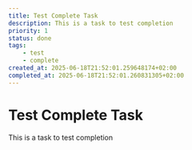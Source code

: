 ```yaml
---
title: Test Complete Task
description: This is a task to test completion
priority: 1
status: done
tags:
    - test
    - complete
created_at: 2025-06-18T21:52:01.259648174+02:00
completed_at: 2025-06-18T21:52:01.260831305+02:00
---
```


# Test Complete Task

This is a task to test completion

